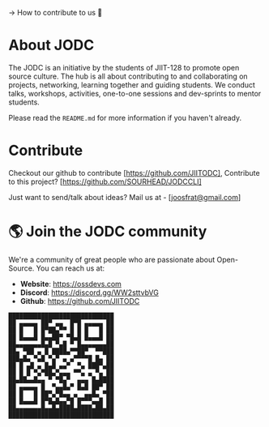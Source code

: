 -> How to contribute to us 🤝

# About JODC

The JODC is an initiative by the students of JIIT-128 to promote open source culture. The hub is all about contributing to and collaborating on projects, networking, learning together and guiding students. We conduct talks, workshops, activities, one-to-one sessions and dev-sprints to mentor students.

Please read the `README.md` for more information if you haven't already.


# Contribute

Checkout our github to contribute [https://github.com/JIITODC],
Contribute to this project? [https://github.com/SOURHEAD/JODCCLI]

Just want to send/talk about ideas?
Mail us at - [joosfrat@gmail.com]

# 🌎 Join the JODC community

We're a community of great people who are passionate about Open-Source. You can reach us at:

- **Website**: https://ossdevs.com
- **Discord**: https://discord.gg/WW2sttvbVG
- **Github**: https://github.com/JIITODC

```
█████████████████████████████
██ ▄▄▄▄▄ ██▀ ▄▄  █▀█ ▄▄▄▄▄ ██
██ █   █ █▀██▄▀▀ █ █ █   █ ██
██ █▄▄▄█ █▄▄██▀ ▀█▄█ █▄▄▄█ ██
██▄▄▄▄▄▄▄█▄█ ▀▄█ ▀ █▄▄▄▄▄▄▄██
██▄ ▀██ ▄ █ ████▄▀▀██▀  ▀▀███
███▄█▄ ▀▄█ ▀▄▀ ▄ ▄▀▀▀▀█ █▄ ██
██ █ ▄█ ▄ █▄█ ▄▄▀  ▀▄ ███▀▄██
██ █ █ ▀▄▀██▄▀▄▄▄ ▀▀▄ ▄ ▀▄ ██
██▄██▄▄█▄▄ ▀ ▀█▄▀  ▄▄▄ █▄████
██ ▄▄▄▄▄ █  ▀▄▄█▄▀ █▄█ ██▀ ██
██ █   █ ██▀▄▀█▄▄ ▄  ▄▄█▄ ▀██
██ █▄▄▄█ █▀█▄█▄▄▀█ █▀▀▀▄▄█ ██
██▄▄▄▄▄▄▄█▄▄█▄████▄████▄██▄██
█████████████████████████████
```

